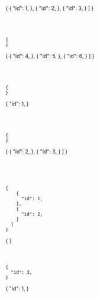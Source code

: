 




























```sql
```


```sh
```










{
    {
      "id": 1,
    },
    {
      "id": 2,
    },
    {
      "id": 3,
    }
  ]
}
```




{
}
```



{
    {
      "id": 4,
    },
    {
      "id": 5,
    },
    {
      "id": 6,
    }
  ]
}
```




{
}
```



{
  "id": 1,
}
```




{
}
```



{
    {
      "id": 2,
    },
    {
      "id": 3,
    }
  ]
}
```





{
    {
      "id": 1,
    },
    {
      "id": 2,
    }
  ]
}
```




{
}
```



{
  "id": 3,
}
```





{
  "id": 1,
}
```



